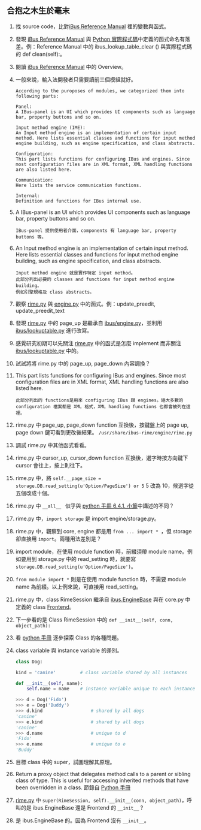 ## 合抱之木生於毫末

1. 找 source code，比對[iBus Reference Manual](http://ibus.github.io/docs/ibus-1.5/IBusLookupTable.html) 裡的變數與函式。

2. 發現 [iBus Reference Manual](http://ibus.github.io/docs/ibus-1.5/IBusLookupTable.html) 與 [Python 實際程式碼](https://github.com/ibus/ibus/blob/master/ibus/lookuptable.py)中定義的函式命名有落差。例：Reference Manual 中的 ibus_lookup_table_clear () 與實際程式碼的 def clean(self):。

3. 閱讀 [iBus Reference Manual](http://ibus.github.io/docs/ibus-1.5/index.html) 中的 Overview。

4. 一般來說，輸入法開發者只需要讀前三個模組就好。

    ```
    According to the puroposes of modules, we categorized them into following parts:
    
    Panel: 
    A IBus-panel is an UI which provides UI components such as language bar, property buttons and so on.
    
    Input method engine (IME): 
    An Input method engine is an implementation of certain input method. Here lists essential classes and functions for input method engine building, such as engine specification, and class abstracts.
    
    Configuration:
    This part lists functions for configuring IBus and engines. Since most configuration files are in XML format, XML handling functions are also listed here.
    
    Communication:
    Here lists the service communication functions.
    
    Internal:
    Definition and functions for IBus internal use.
    ```
5. A IBus-panel is an UI which provides UI components such as language bar, property buttons and so on.
    
    ```
    IBus-panel 提供使用者介面，components 有 language bar, property buttons 等。
    ```

6. An Input method engine is an implementation of certain input method. Here lists essential classes and functions for input method engine building, such as engine specification, and class abstracts.

    ```
    Input method engine 就是實作特定 input method。
    此部分列出必要的 classes and functions for input method engine building。
    例如引擎規格及 class abstracts。
    ```

7. 觀察 [rime.py](https://github.com/deanboole/rime.py-trace/blob/master/ibus-rime/engine/rime.py) 與 [engine.py](https://github.com/ibus/ibus/blob/master/ibus/engine.py) 中的函式。例：update_preedit, update_preedit_text

8. 發現 [rime.py](https://github.com/deanboole/rime.py-trace/blob/a801e253353baca0fbce06b99f1aedebdd93a7c2/ibus-rime/engine/rime.py) 中的 page_up 是繼承自 [ibus/engine.py](https://github.com/ibus/ibus/blob/master/ibus/engine.py)，並利用 [ibus/lookuptable.py](https://github.com/ibus/ibus/blob/master/ibus/lookuptable.py) 進行改寫。

9. 感覺研究初期可以先關注 [rime.py](https://github.com/deanboole/rime.py-trace/blob/a801e253353baca0fbce06b99f1aedebdd93a7c2/ibus-rime/engine/rime.py) 中的函式是怎麼 implement 而非關注 [ibus/lookuptable.py](https://github.com/ibus/ibus/blob/master/ibus/lookuptable.py) 中的。

10. 試試將將 rime.py 中的 page_up, page_down 內容調換？

11. This part lists functions for configuring IBus and engines. Since most configuration files are in XML format, XML handling functions are also listed here.

    ```
    此部分列出的 functions是用來 configuring IBus 跟 engines。絕大多數的 configuration 檔案都是 XML 格式，XML handling functions 也都會被列在這裡。 
    ```

12. rime.py 中 page_up, page_down function 互換後，按鍵盤上的 page up, page down 鍵可看到更改後結果。 ```/usr/share/ibus-rime/engine/rime.py```

13. 調試 rime.py 中其他函式看看。 

14. rime.py 中 cursor_up, cursor_down function 互換後，選字時按方向鍵下 cursor 會往上，按上則往下。

15. rime.py 中，將 ```self.__page_size = storage.DB.read_setting(u'Option/PageSize') or 5``` 5 改為 10，候選字從五個改成十個。

16. rime.py 中 ```__all__ ``` 似乎與 [python 手冊 6.4.1. 小節](https://docs.python.org/2/tutorial/modules.html)中講述的不同？

17. rime.py 中，```import storage``` 是 import engine/storage.py。 

18. rime.py 中，觀察到 core, engine 都是用 ```from ... import * ```，但 storage 卻直接用 ```import```。兩種用法差別是？

19. import module，在使用 module function 時，前綴須帶 module name。例如要用到 storage.py 中的 read_setting 時，就要寫 ```storage.DB.read_setting(u'Option/PageSize')```。

20. ```from module import *``` 則是在使用 module function 時，不需要 module name 為前綴。以上例來說，可直接用 read_setting。

21. rime.py 中，class RimeSession 繼承自 [ibus.EngineBase](https://github.com/ibus/ibus/blob/0432aa66b8728bc266da3c2cca84587bc44b3557/ibus/engine.py) 與在 core.py 中定義的 class [Frontend](https://github.com/deanboole/rime.py-trace/blob/366ee52b59f796d8f42dbdc27feb19bf37eb7030/ibus-rime/engine/core.py)。

22. 下一步看的是 Class RimeSession 中的 ```def __init__(self, conn, object_path):``` 

23. 看 [python 手冊](https://docs.python.org/2/tutorial/classes.html) 逐步探索 Class 的各種問題。 

24. class variable 與 instance variable 的差別。

    ```python
    class Dog:

    kind = 'canine'         # class variable shared by all instances

    def __init__(self, name):
        self.name = name    # instance variable unique to each instance

    >>> d = Dog('Fido')
    >>> e = Dog('Buddy')
    >>> d.kind                  # shared by all dogs
    'canine'
    >>> e.kind                  # shared by all dogs
    'canine'
    >>> d.name                  # unique to d
    'Fido'
    >>> e.name                  # unique to e
    'Buddy'
    ```

25. 目標 class 中的 super，試圖理解其原理。

26. Return a proxy object that delegates method calls to a parent or sibling class of type. This is useful for accessing inherited methods that have been overridden in a class.  節錄自 [Python 手冊](https://docs.python.org/2/library/functions.html?highlight=super#super)

27. [rime.py](https://github.com/18z/rime.py-trace/blob/a801e253353baca0fbce06b99f1aedebdd93a7c2/ibus-rime/engine/rime.py) 中 ```super(RimeSession, self).__init__(conn, object_path)```，呼叫的是 ibus.EngineBase 還是 Frontend 的 ```__init__``` ?

28. 是 ibus.EngineBase 的。因為 Frontend 沒有 ```__init__```。 


